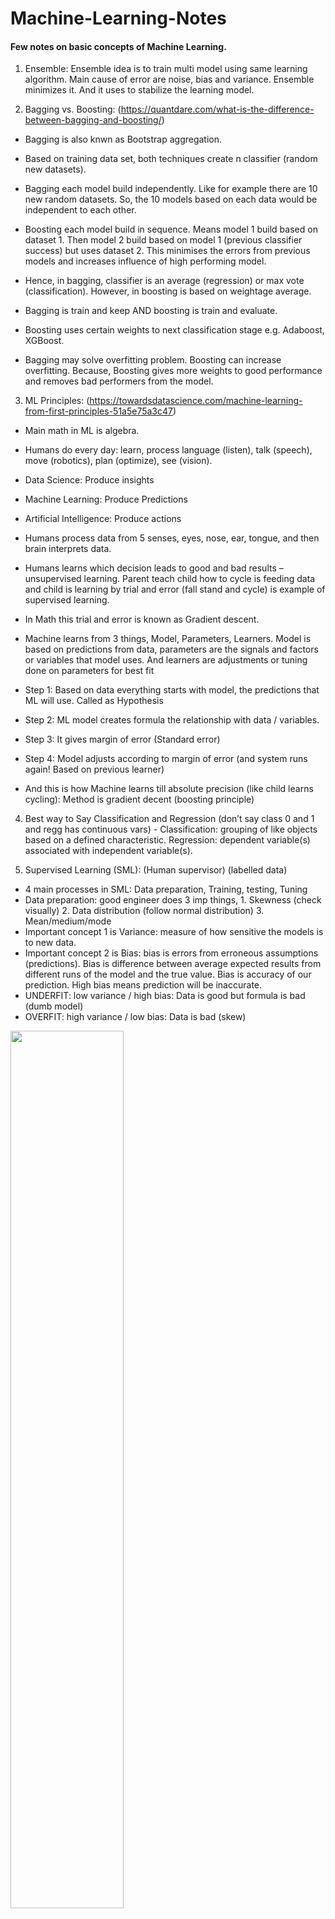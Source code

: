 # Machine-Learning-Notes
#### Few notes on basic concepts of Machine Learning. 


1. Ensemble: Ensemble idea is to train multi model using same learning algorithm. Main cause of error are noise, bias and variance. Ensemble minimizes it. And it uses to stabilize the learning model. 

2. Bagging vs. Boosting: (https://quantdare.com/what-is-the-difference-between-bagging-and-boosting/)

- Bagging is also knwn as Bootstrap aggregation. 
- Based on training data set, both techniques create n classifier (random new datasets). 

- Bagging each model build independently. Like for example there are 10 new random datasets. So, the 10 models based on each data would be independent to each other. 

- Boosting each model build in sequence. Means model 1 build based on dataset 1. Then model 2 build based on model 1 (previous classifier success) but uses dataset 2. This minimises the errors from previous models and increases influence of high performing model.

- Hence, in bagging, classifier is an average (regression) or max vote (classification). However, in boosting is based on weightage average. 
- Bagging is train and keep AND boosting is train and evaluate. 
- Boosting uses certain weights to next classification stage e.g. Adaboost, XGBoost.
- Bagging may solve overfitting problem. Boosting can increase overfitting. Because, Boosting gives more weights to good performance and removes bad performers from the model. 

3. ML Principles: (https://towardsdatascience.com/machine-learning-from-first-principles-51a5e75a3c47)

-	Main math in ML is algebra. 
-	Humans do every day: learn, process language (listen), talk (speech), move (robotics), plan (optimize), see (vision).
-	Data Science: Produce insights 
-	Machine Learning: Produce Predictions
-	Artificial Intelligence: Produce actions
-	Humans process data from 5 senses, eyes, nose, ear, tongue, and then brain interprets data. 
-	Humans learns which decision leads to good and bad results – unsupervised learning. Parent teach child how to cycle is feeding data and child is learning by trial and error (fall stand and cycle) is example of supervised learning. 
-	In Math this trial and error is known as Gradient descent.

-	Machine learns from 3 things, Model, Parameters, Learners. Model is based on predictions from data, parameters are the signals and factors or variables that model uses. And learners are adjustments or tuning done on parameters for best fit

-	Step 1: Based on data everything starts with model, the predictions that ML will use. Called as Hypothesis
-	Step 2: ML model creates formula the relationship with data / variables. 
-	Step 3: It gives margin of error (Standard error) 
-	Step 4: Model adjusts according to margin of error (and system runs again! Based on previous learner) 
-	And this is how Machine learns till absolute precision (like child learns cycling): Method is gradient decent (boosting principle)

4.	Best way to Say Classification and Regression (don’t say class 0 and 1 and regg has continuous vars) - Classification: grouping of like objects based on a defined characteristic. Regression: dependent variable(s) associated with independent variable(s).

5. Supervised Learning (SML): (Human supervisor) (labelled data)

-	4 main processes in SML: Data preparation, Training, testing, Tuning
-	Data preparation: good engineer does 3 imp things, 1. Skewness (check visually) 2. Data distribution (follow normal distribution) 3. Mean/medium/mode 
-	Important concept 1 is Variance: measure of how sensitive the models is to new data.  
-	Important concept 2 is Bias: bias is errors from erroneous assumptions (predictions). Bias is difference between average expected results from different runs of the model and the true value. Bias is accuracy of our prediction. High bias means prediction will be inaccurate. 
-	UNDERFIT: low variance / high bias: Data is good but formula is bad (dumb model)
-	OVERFIT: high variance / low bias:  Data is bad (skew) 

<p align="Left"><img width=60% src=https://user-images.githubusercontent.com/44467789/73653604-8f8fab80-46af-11ea-8b06-6a44d14d64aa.png>
  
 <br>
  
  6.	Unsupervised Learning: (minimal Human involvement) (unlabelled data)
-	Mainly used in e-commerce for cross selling
-	So if you had a dataset that had a result that showed a bunch of diverse people (diversity defined as age, race, education, income, geographic area, etc.) and you knew how much money they were spending per month on products you would group said people according to how much they spent per month regardless of those other factors.
-	Next, you could sell them more products that other people in their same spending cluster had purchased. 

7.	In predictions don’t only focus in prediction results. Try and check what is the variance in the predicted results. Specially how you evaluate the prediction score. E.g there is 80% probability for person A and B to commit crime. But for A has variance of 40% and B has variance of 5% from mean. Then your views will change, and you’ll arrest person B first and may be put A on hold. 

8.	Stable variance > Accuracy 

9.	Linear models (linear regression / logistic regression) = stable variance 

10.	When to use non-linear models (like Random Forest) – 1. more features, 2. No direct relationship between vars. 3. Structure pheromone 

11.	Variance can be different for e.g size of company, 10 million and 20 billion, company both has significant different of variance in profit/loss. And hence may deviate the results (someone says it outliers).


